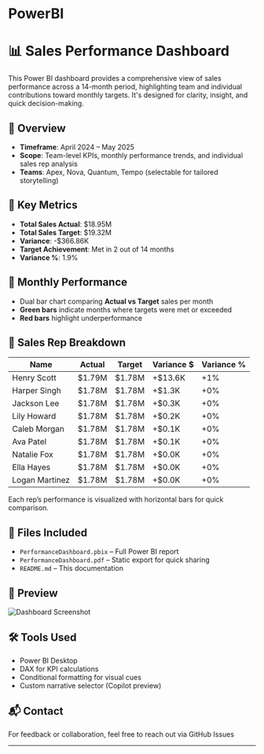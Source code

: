 # PowerBI
# 📊 Sales Performance Dashboard

This Power BI dashboard provides a comprehensive view of sales performance across a 14-month period, highlighting team and individual contributions toward monthly targets. It's designed for clarity, insight, and quick decision-making.

## 🚀 Overview

- **Timeframe**: April 2024 – May 2025  
- **Scope**: Team-level KPIs, monthly performance trends, and individual sales rep analysis  
- **Teams**: Apex, Nova, Quantum, Tempo (selectable for tailored storytelling)

## 🎯 Key Metrics

- **Total Sales Actual**: $18.95M  
- **Total Sales Target**: $19.32M  
- **Variance**: -$366.86K  
- **Target Achievement**: Met in 2 out of 14 months  
- **Variance %**: 1.9%

## 📅 Monthly Performance

- Dual bar chart comparing **Actual vs Target** sales per month
- **Green bars** indicate months where targets were met or exceeded  
- **Red bars** highlight underperformance

## 👥 Sales Rep Breakdown

| Name           | Actual   | Target   | Variance $ | Variance % |
|----------------|----------|----------|------------|-------------|
| Henry Scott    | $1.79M   | $1.78M   | +$13.6K    | +1%         |
| Harper Singh   | $1.78M   | $1.78M   | +$1.3K     | +0%         |
| Jackson Lee    | $1.78M   | $1.78M   | +$0.3K     | +0%         |
| Lily Howard    | $1.78M   | $1.78M   | +$0.2K     | +0%         |
| Caleb Morgan   | $1.78M   | $1.78M   | +$0.1K     | +0%         |
| Ava Patel      | $1.78M   | $1.78M   | +$0.1K     | +0%         |
| Natalie Fox    | $1.78M   | $1.78M   | +$0.0K     | +0%         |
| Ella Hayes     | $1.78M   | $1.78M   | +$0.0K     | +0%         |
| Logan Martinez | $1.78M   | $1.78M   | +$0.0K     | +0%         |

Each rep’s performance is visualized with horizontal bars for quick comparison.


## 📁 Files Included

- `PerformanceDashboard.pbix` – Full Power BI report  
- `PerformanceDashboard.pdf` – Static export for quick sharing  
- `README.md` – This documentation

## 📸 Preview

![Dashboard Screenshot](link-to-your-screenshot-if-hosted)

## 🛠️ Tools Used

- Power BI Desktop  
- DAX for KPI calculations  
- Conditional formatting for visual cues  
- Custom narrative selector (Copilot preview)

## 📬 Contact

For feedback or collaboration, feel free to reach out via GitHub Issues

---

